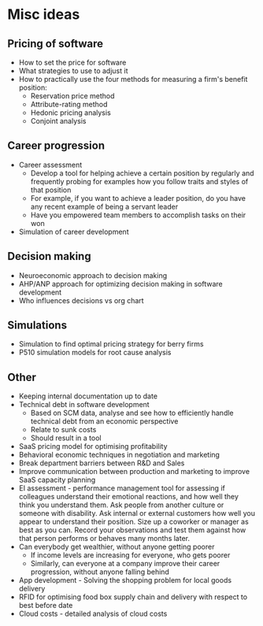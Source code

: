 # Misc ideas

## Pricing of software

* How to set the price for software
* What strategies to use to adjust it
* How to practically use the four methods for measuring a firm's benefit position:
    * Reservation price method
    * Attribute-rating method
    * Hedonic pricing analysis
    * Conjoint analysis

## Career progression

* Career assessment
    * Develop a tool for helping achieve a certain position by regularly and frequently probing for examples how you follow traits and styles of that position
    * For example, if you want to achieve a leader position, do you have any recent example of being a servant leader
    * Have you empowered team members to accomplish tasks on their won
* Simulation of career development

## Decision making

* Neuroeconomic approach to decision making
* AHP/ANP approach for optimizing decision making in software development
* Who influences decisions vs org chart

## Simulations

* Simulation to find optimal pricing strategy for berry firms
* P510 simulation models for root cause analysis

## Other

* Keeping internal documentation up to date
* Technical debt in software development
    * Based on SCM data, analyse and see how to efficiently handle technical debt from an economic perspective
    * Relate to sunk costs
    * Should result in a tool
* SaaS pricing model for optimising profitability
* Behavioral economic techniques in negotiation and marketing
* Break department barriers between R&D and Sales
* Improve communication between production and marketing to improve SaaS capacity planning
* EI assessment - performance management tool for assessing if colleagues understand their emotional reactions, and how well they think you understand them. Ask people from another culture or someone with disability. Ask internal or external customers how well you appear to understand their position. Size up a coworker or manager as best as you can. Record your observations and test them against how that person performs or behaves many months later.
* Can everybody get wealthier, without anyone getting poorer
    * If income levels are increasing for everyone, who gets poorer
    * Similarly, can everyone at a company improve their career progression, without anyone falling behind
* App development - Solving the shopping problem for local goods delivery
* RFID for optimising food box supply chain and delivery with respect to best before date
* Cloud costs - detailed analysis of cloud costs
